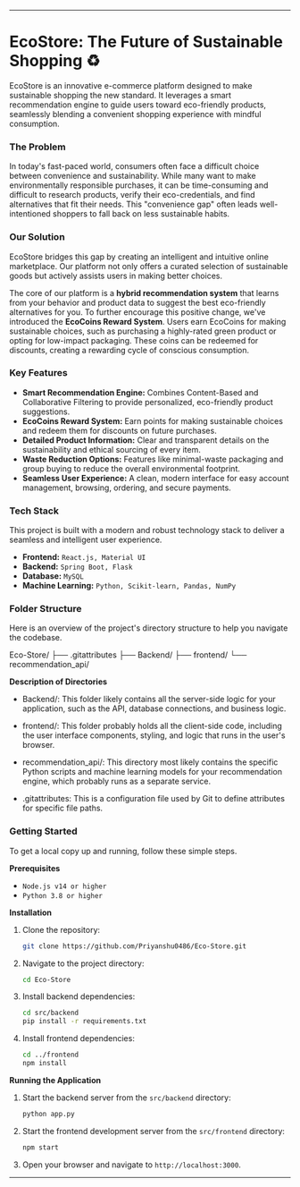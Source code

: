 -----

# EcoStore: The Future of Sustainable Shopping ♻️

EcoStore is an innovative e-commerce platform designed to make sustainable shopping the new standard. It leverages a smart recommendation engine to guide users toward eco-friendly products, seamlessly blending a convenient shopping experience with mindful consumption.

### The Problem

In today's fast-paced world, consumers often face a difficult choice between convenience and sustainability. While many want to make environmentally responsible purchases, it can be time-consuming and difficult to research products, verify their eco-credentials, and find alternatives that fit their needs. This "convenience gap" often leads well-intentioned shoppers to fall back on less sustainable habits.

### Our Solution

EcoStore bridges this gap by creating an intelligent and intuitive online marketplace. Our platform not only offers a curated selection of sustainable goods but actively assists users in making better choices.

The core of our platform is a **hybrid recommendation system** that learns from your behavior and product data to suggest the best eco-friendly alternatives for you. To further encourage this positive change, we've introduced the **EcoCoins Reward System**. Users earn EcoCoins for making sustainable choices, such as purchasing a highly-rated green product or opting for low-impact packaging. These coins can be redeemed for discounts, creating a rewarding cycle of conscious consumption.

### Key Features

  * **Smart Recommendation Engine:** Combines Content-Based and Collaborative Filtering to provide personalized, eco-friendly product suggestions.
  * **EcoCoins Reward System:** Earn points for making sustainable choices and redeem them for discounts on future purchases.
  * **Detailed Product Information:** Clear and transparent details on the sustainability and ethical sourcing of every item.
  * **Waste Reduction Options:** Features like minimal-waste packaging and group buying to reduce the overall environmental footprint.
  * **Seamless User Experience:** A clean, modern interface for easy account management, browsing, ordering, and secure payments.

### Tech Stack

This project is built with a modern and robust technology stack to deliver a seamless and intelligent user experience.

  * **Frontend:** `React.js, Material UI`
  * **Backend:** `Spring Boot, Flask`
  * **Database:** `MySQL`
  * **Machine Learning:** `Python, Scikit-learn, Pandas, NumPy`

### Folder Structure

Here is an overview of the project's directory structure to help you navigate the codebase.

Eco-Store/
├── .gitattributes
├── Backend/
├── frontend/
└── recommendation_api/

**Description of Directories**
  * Backend/: This folder likely contains all the server-side logic for your application, such as the API, database connections, and business logic.

  * frontend/: This folder probably holds all the client-side code, including the user interface components, styling, and logic that runs in the user's browser.

  * recommendation_api/: This directory most likely contains the specific Python scripts and machine learning models for your recommendation engine, which probably runs as a separate service.

  * .gitattributes: This is a configuration file used by Git to define attributes for specific file paths.

### Getting Started

To get a local copy up and running, follow these simple steps.

**Prerequisites**

  * `Node.js v14 or higher`
  * `Python 3.8 or higher`

**Installation**

1.  Clone the repository:
    ```sh
    git clone https://github.com/Priyanshu0486/Eco-Store.git
    ```
2.  Navigate to the project directory:
    ```sh
    cd Eco-Store
    ```
3.  Install backend dependencies:
    ```sh
    cd src/backend
    pip install -r requirements.txt
    ```
4.  Install frontend dependencies:
    ```sh
    cd ../frontend
    npm install
    ```

**Running the Application**

1.  Start the backend server from the `src/backend` directory:
    ```sh
    python app.py
    ```
2.  Start the frontend development server from the `src/frontend` directory:
    ```sh
    npm start
    ```
3.  Open your browser and navigate to `http://localhost:3000`.

-----
